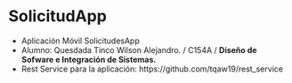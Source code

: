 # SolicitudApp
<ul>
<li>Aplicación Móvil SolicitudesApp</li>
<li>Alumno: Quesdada Tinco Wilson Alejandro. / C154A / <strong>Diseño de Sofware e Integración de Sistemas.</strong></li>
<li> Rest Service para la aplicación: https://github.com/tqaw19/rest_service</li>
</ul>
